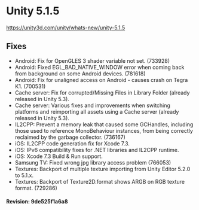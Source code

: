 # Unity 5.1.5
https://unity3d.com/unity/whats-new/unity-5.1.5

## Fixes

<ul>
<li>Android: Fix for OpenGLES 3 shader variable not set. (733928)</li>
<li>Android: Fixed EGL_BAD_NATIVE_WINDOW error when coming back from background on some Android devices. (781618)</li>
<li>Android: Fix for unaligned access on Android - causes crash on Tegra K1. (700531)</li>
<li>Cache server: Fix for corrupted/Missing Files in Library Folder (already released in Unity 5.3). </li>
<li>Cache server: Various fixes and improvements when switching platforms and reimporting all assets using a Cache server (already released in Unity 5.3). </li>
<li>IL2CPP: Prevent a memory leak that caused some GCHandles, including those used to reference MonoBehaviour instances, from being correctly reclaimed by the garbage collector. (736167)</li>
<li>iOS: IL2CPP code generation fix for Xcode 7.3. </li>
<li>iOS: IPv6 compatibility fixes for .NET libraries and IL2CPP runtime. </li>
<li>iOS: Xcode 7.3 Build &amp; Run support. </li>
<li>Samsung TV: Fixed wrong jpg library access problem (766053)</li>
<li>Textures: Backport of multiple texture importing from Unity Editor 5.2.0 to 5.1.x. </li>
<li>Textures: Backport of Texture2D.format shows ARGB on RGB texture format. (729286)</li>
</ul>

#### Revision: 9de525f1a6a8
